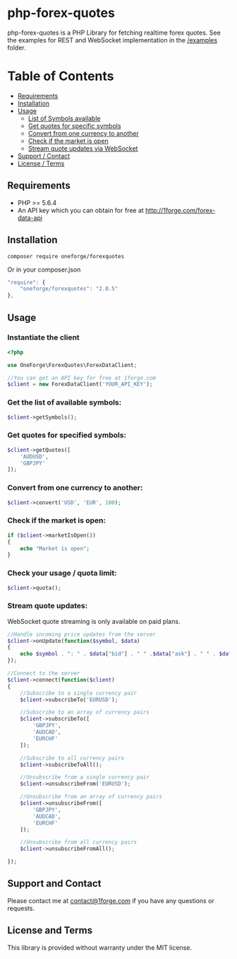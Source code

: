 # php-forex-quotes

php-forex-quotes is a PHP Library for fetching realtime forex quotes. See the examples for REST and WebSocket implementation in the [/examples](https://github.com/1Forge/php-forex-quotes/tree/master/examples) folder.

# Table of Contents

- [Requirements](#requirements)
- [Installation](#installation)
- [Usage](#usage)
    - [List of Symbols available](#get-the-list-of-available-symbols)
    - [Get quotes for specific symbols](#get-quotes-for-specified-symbols)
    - [Convert from one currency to another](#convert-from-one-currency-to-another)
    - [Check if the market is open](#check-if-the-market-is-open)
    - [Stream quote updates via WebSocket](#stream-quote-updates)
- [Support / Contact](#support-and-contact)
- [License / Terms](#license-and-terms)

## Requirements
* PHP >= 5.6.4
* An API key which you can obtain for free at http://1forge.com/forex-data-api

## Installation
```
composer require oneforge/forexquotes
```
Or in your composer.json
```javascript
"require": {
    "oneforge/forexquotes": "2.0.5"
},
```
## Usage

### Instantiate the client
```php
<?php

use OneForge\ForexQuotes\ForexDataClient;

//You can get an API key for free at 1forge.com
$client = new ForexDataClient('YOUR_API_KEY');
```

### Get the list of available symbols:

```php
$client->getSymbols(); 
```
### Get quotes for specified symbols:
```php
$client->getQuotes([
    'AUDUSD',
    'GBPJPY'
]);
```
### Convert from one currency to another:
```php
$client->convert('USD', 'EUR', 100);
```

### Check if the market is open:
```php
if ($client->marketIsOpen())
{
    echo "Market is open";    
}
```

### Check your usage / quota limit:
```php
$client->quota();
```

### Stream quote updates:
WebSocket quote streaming is only available on paid plans.

```php
//Handle incoming price updates from the server
$client->onUpdate(function($symbol, $data)
{
    echo $symbol . ": " . $data["bid"] . " " .$data["ask"] . " " . $data["price"]."\n";
});

//Connect to the server
$client->connect(function($client)
{
    //Subscribe to a single currency pair
    $client->subscribeTo('EURUSD');

    //Subscribe to an array of currency pairs
    $client->subscribeTo([
        'GBPJPY',
        'AUDCAD',
        'EURCHF'
    ]);

    //Subscribe to all currency pairs
    $client->subscribeToAll();

    //Unsubscribe from a single currency pair
    $client->unsubscribeFrom('EURUSD');

    //Unsubscribe from an array of currency pairs
    $client->unsubscribeFrom([
        'GBPJPY',
        'AUDCAD',
        'EURCHF'
    ]);

    //Unsubscribe from all currency pairs
    $client->unsubscribeFromAll();

});
```


## Support and Contact
Please contact me at contact@1forge.com if you have any questions or requests.

## License and Terms 
This library is provided without warranty under the MIT license.
